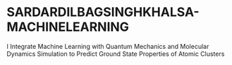# SARDARDILBAGSINGHKHALSA-MACHINELEARNING
I Integrate Machine Learning with Quantum Mechanics and Molecular Dynamics Simulation to Predict Ground State Properties of Atomic Clusters
